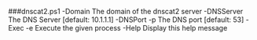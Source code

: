 ###dnscat2.ps1
    -Domain <domain>          The domain of the dnscat2 server
    -DNSServer <host>         The DNS Server [default: 10.1.1.1]
    -DNSPort -p <port>        The DNS port [default: 53]
    -Exec -e <process>        Execute the given process
    -Help                     Display this help message
